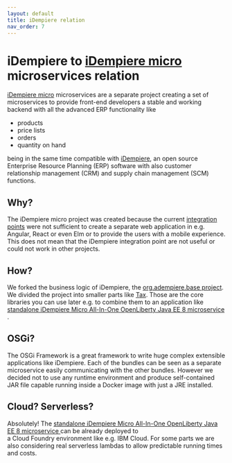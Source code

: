 ```yaml
---
layout: default
title: iDempiere relation
nav_order: 7
---
```


# iDempiere to [iDempiere micro](https://idempiere-micro.github.io/) microservices relation

[iDempiere micro](https://idempiere-micro.github.io/) microservices are a separate project creating a set of microservices to provide front-end developers a stable and working backend with all the advanced ERP functionality like

- products
- price lists
- orders
- quantity on hand

being in the same time compatible with [iDempiere](http://www.idempiere.org/), an open source Enterprise Resource Planning (ERP) software with also customer relationship management (CRM) and supply chain management (SCM) functions.

## Why?
The iDempiere micro project was created because the current [integration points](http://wiki.idempiere.org/en/Main_Page) were not sufficient to create a separate web application in e.g. Angular, React or even Elm or to provide the users with a mobile experience.
This does not mean that the iDempiere integration point are not useful or could not work in other projects.

## How?
We forked the business logic of iDempiere, the [org.adempiere.base project](https://bitbucket.org/idempiere/idempiere/src/551a9203bf1be05d3b81de0fd97bc0ea3caf66a6/org.adempiere.base/?at=default). We divided the project into smaller parts like [Tax](https://github.com/iDempiere-micro/idempiere-micro-tax-core). Those are the core libraries you can use later e.g. to combine them to an application like [standalone iDempiere Micro All-In-One OpenLiberty Java EE 8 microservice ](https://github.com/iDempiere-micro/idempiere-micro-liberty-standalone).

## OSGi?
The OSGi Framework is a great framework to write huge complex extensible applications like iDempiere. Each of the bundles can be seen as a separate microservice easily communicating with the other bundles.
However we decided not to use any runtime environment and produce self-contained JAR file capable running inside a Docker image with just a JRE installed.

## Cloud? Serverless?
Absolutely! The [standalone iDempiere Micro All-In-One OpenLiberty Java EE 8 microservice ](https://github.com/iDempiere-micro/idempiere-micro-liberty-standalone) can be already deployed to  
a Cloud Foundry environment like e.g. IBM Cloud.
For some parts we are also considering real serverless lambdas to allow predictable running times and costs.
